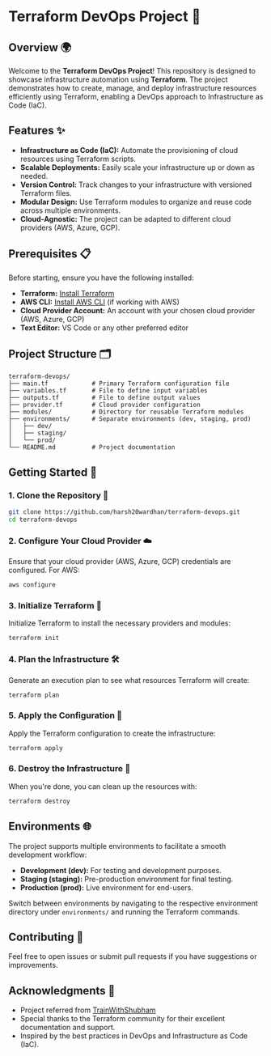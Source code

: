 # Terraform DevOps Project 🚀

## Overview 🌍

Welcome to the **Terraform DevOps Project**! This repository is designed to showcase infrastructure automation using **Terraform**. The project demonstrates how to create, manage, and deploy infrastructure resources efficiently using Terraform, enabling a DevOps approach to Infrastructure as Code (IaC).

## Features ✨

- **Infrastructure as Code (IaC):** Automate the provisioning of cloud resources using Terraform scripts.
- **Scalable Deployments:** Easily scale your infrastructure up or down as needed.
- **Version Control:** Track changes to your infrastructure with versioned Terraform files.
- **Modular Design:** Use Terraform modules to organize and reuse code across multiple environments.
- **Cloud-Agnostic:** The project can be adapted to different cloud providers (AWS, Azure, GCP).

## Prerequisites 📋

Before starting, ensure you have the following installed:

- **Terraform:** [Install Terraform](https://www.terraform.io/downloads)
- **AWS CLI:** [Install AWS CLI](https://aws.amazon.com/cli/) (if working with AWS)
- **Cloud Provider Account:** An account with your chosen cloud provider (AWS, Azure, GCP)
- **Text Editor:** VS Code or any other preferred editor

## Project Structure 🗂️

```
terraform-devops/
├── main.tf            # Primary Terraform configuration file
├── variables.tf       # File to define input variables
├── outputs.tf         # File to define output values
├── provider.tf        # Cloud provider configuration
├── modules/           # Directory for reusable Terraform modules
├── environments/      # Separate environments (dev, staging, prod)
│   ├── dev/
│   ├── staging/
│   └── prod/
└── README.md          # Project documentation
```

## Getting Started 🚀

### 1. Clone the Repository 📂

```bash
git clone https://github.com/harsh20wardhan/terraform-devops.git
cd terraform-devops
```

### 2. Configure Your Cloud Provider ☁️

Ensure that your cloud provider (AWS, Azure, GCP) credentials are configured. For AWS:

```bash
aws configure
```

### 3. Initialize Terraform 🔧

Initialize Terraform to install the necessary providers and modules:

```bash
terraform init
```

### 4. Plan the Infrastructure 🛠️

Generate an execution plan to see what resources Terraform will create:

```bash
terraform plan
```

### 5. Apply the Configuration 🚀

Apply the Terraform configuration to create the infrastructure:

```bash
terraform apply
```

### 6. Destroy the Infrastructure 🧹

When you're done, you can clean up the resources with:

```bash
terraform destroy
```

## Environments 🌐

The project supports multiple environments to facilitate a smooth development workflow:

- **Development (dev):** For testing and development purposes.
- **Staging (staging):** Pre-production environment for final testing.
- **Production (prod):** Live environment for end-users.

Switch between environments by navigating to the respective environment directory under `environments/` and running the Terraform commands.

## Contributing 🤝

Feel free to open issues or submit pull requests if you have suggestions or improvements.

## Acknowledgments 🙌
- Project referred from [TrainWithShubham](https://www.youtube.com/watch?v=NoKeG8iRnQw)
- Special thanks to the Terraform community for their excellent documentation and support.
- Inspired by the best practices in DevOps and Infrastructure as Code (IaC).
